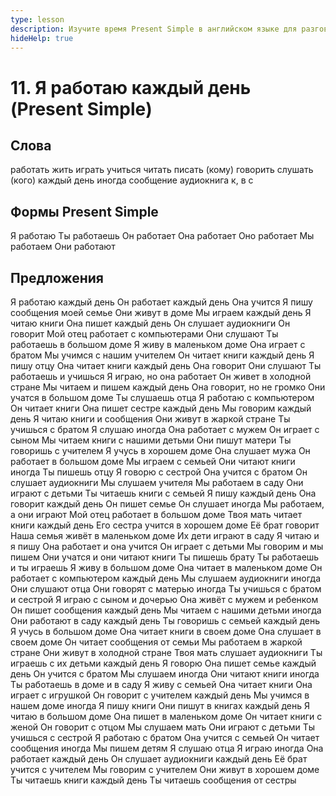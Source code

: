 ```yaml
---
type: lesson
description: Изучите время Present Simple в английском языке для разговора о привычках, распорядке дня и фактах. Освойте формы глаголов для разных подлежащих и практикуйтесь с повседневными действиями.
hideHelp: true
---
```


# 11. Я работаю каждый день (Present Simple)

## Слова

работать
жить
играть
учиться
читать
писать (кому)
говорить
слушать (кого)
каждый день
иногда
сообщение
аудиокнига
к, в
с

## Формы Present Simple

Я работаю
Ты работаешь
Он работает
Она работает
Оно работает
Мы работаем
Они работают

## Предложения

Я работаю каждый день
Он работает каждый день
Она учится
Я пишу сообщения моей семье
Они живут в доме
Мы играем каждый день
Я читаю книги
Она пишет каждый день
Он слушает аудиокниги
Он говорит
Мой отец работает с компьютерами
Они слушают
Ты работаешь в большом доме
Я живу в маленьком доме
Она играет с братом
Мы учимся с нашим учителем
Он читает книги каждый день
Я пишу отцу
Она читает книги каждый день
Она говорит
Они слушают
Ты работаешь и учишься
Я играю, но она работает
Он живет в холодной стране
Мы читаем и пишем каждый день
Она говорит, но не громко
Они учатся в большом доме
Ты слушаешь отца
Я работаю с компьютером
Он читает книги
Она пишет сестре каждый день
Мы говорим каждый день
Я читаю книги и сообщения
Они живут в жаркой стране
Ты учишься с братом
Я слушаю иногда
Она работает с мужем
Он играет с сыном
Мы читаем книги с нашими детьми
Они пишут матери
Ты говоришь с учителем
Я учусь в хорошем доме
Она слушает мужа
Он работает в большом доме
Мы играем с семьей
Они читают книги иногда
Ты пишешь отцу
Я говорю с сестрой
Она учится с братом
Он слушает аудиокниги
Мы слушаем учителя
Мы работаем в саду
Они играют с детьми
Ты читаешь книги с семьей
Я пишу каждый день
Она говорит каждый день
Он пишет семье
Он слушает иногда
Мы работаем, а они играют
Мой отец работает в большом доме
Твоя мать читает книги каждый день
Его сестра учится в хорошем доме
Её брат говорит
Наша семья живёт в маленьком доме
Их дети играют в саду
Я читаю и я пишу
Она работает и она учится
Он играет с детьми
Мы говорим и мы пишем
Они учатся и они читают книги
Ты пишешь брату
Ты работаешь и ты играешь
Я живу в большом доме
Она читает в маленьком доме
Он работает с компьютером каждый день
Мы слушаем аудиокниги иногда
Они слушают отца
Они говорят с матерью иногда
Ты учишься с братом и сестрой
Я играю с сыном и дочерью
Она живёт с мужем и ребенком
Он пишет сообщения каждый день
Мы читаем с нашими детьми иногда
Они работают в саду каждый день
Ты говоришь с семьей каждый день
Я учусь в большом доме
Она читает книги в своем доме
Она слушает в своем доме
Он читает сообщения от семьи
Мы работаем в жаркой стране
Они живут в холодной стране
Твоя мать слушает аудиокниги
Ты играешь с их детьми каждый день
Я говорю
Она пишет семье каждый день
Он учится с братом
Мы слушаем иногда
Они читают книги иногда
Ты работаешь в доме и в саду
Я живу с семьей
Она читает книги
Она играет с игрушкой
Он говорит с учителем каждый день
Мы учимся в нашем доме иногда
Я пишу книги
Они пишут в книгах каждый день
Я читаю в большом доме
Она пишет в маленьком доме
Он читает книги с женой
Он говорит с отцом
Мы слушаем мать
Они играют с детьми
Ты учишься с сестрой
Я работаю с братом
Она учится с семьей
Он читает сообщения иногда
Мы пишем детям
Я слушаю отца
Я играю иногда
Она работает каждый день
Он слушает аудиокниги каждый день
Её брат учится с учителем
Мы говорим с учителем
Они живут в хорошем доме
Ты читаешь книги каждый день
Ты читаешь сообщения от сестры
